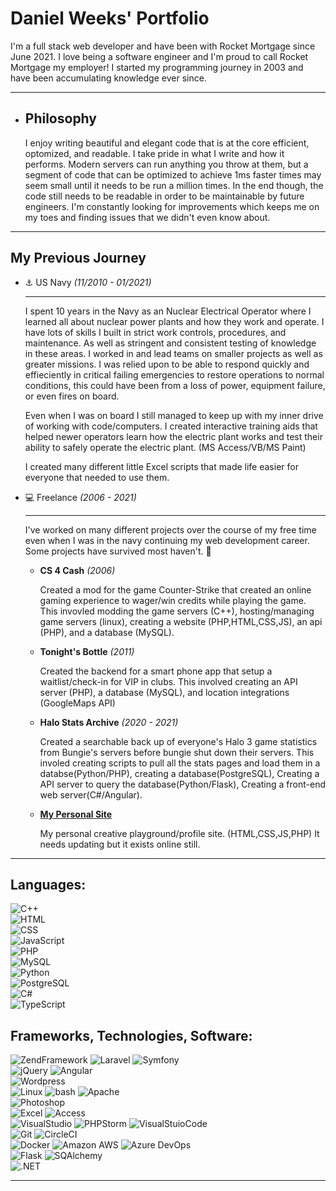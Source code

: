 # __Daniel Weeks' Portfolio__
I'm a full stack web developer and have been with Rocket Mortgage since June 2021. I love being a software engineer and I'm proud to call Rocket Mortgage my employer! I started my programming journey in 2003 and have been accumulating knowledge ever since.
___
* ## __Philosophy__
    I enjoy writing beautiful and elegant code that is at the core efficient, optomized, and readable. I take pride in what I write and how it performs. Modern servers can run anything you throw at them, but a segment of code that can be optimized to achieve 1ms faster times may seem small until it needs to be run a million times. In the end though, the code still needs to be readable in order to be maintainable by future engineers. I'm constantly looking for improvements which keeps me on my toes and finding issues that we didn't even know about.
___
## __My Previous Journey__
* ⚓ US Navy _(11/2010 - 01/2021)_
    ___
    I spent 10 years in the Navy as an Nuclear Electrical Operator where I learned all about nuclear power plants and how they work and operate. I have lots of skills I built in strict work controls, procedures, and maintenance. As well as stringent and consistent testing of knowledge in these areas. I worked in and lead teams on smaller projects as well as greater missions. I was relied upon to be able to respond quickly and effieciently in critical failing emergencies to restore operations to normal conditions, this could have been from a loss of power, equipment failure, or even fires on board. 

    Even when I was on board I still managed to keep up with my inner drive of working with code/computers. I created interactive training aids that helped newer operators learn how the electric plant works and test their ability to safely operate the electric plant. (MS Access/VB/MS Paint)

    I created many different little Excel scripts that made life easier for everyone that needed to use them. 

* 💻 Freelance _(2006 - 2021)_
    ___
    I've worked on many different projects over the course of my free time even when I was in the navy continuing my web development career. Some projects have survived most haven't. 🤷
    * **CS 4 Cash** _(2006)_
    
        Created a mod for the game Counter-Strike that created an online gaming experience to wager/win credits while playing the game. This invovled modding the game servers (C++), hosting/managing game servers (linux), creating a website (PHP,HTML,CSS,JS), an api (PHP), and a database (MySQL). 

    * **Tonight's Bottle** _(2011)_
    
        Created the backend for a smart phone app that setup a waitlist/check-in for VIP in clubs. This involved creating an API server (PHP), a database (MySQL), and location integrations (GoogleMaps API)
    
    * **Halo Stats Archive** _(2020 - 2021)_

        Created a searchable back up of everyone's Halo 3 game statistics from Bungie's servers before bungie shut down their servers. This involed creating scripts to pull all the stats pages and load them in a databse(Python/PHP), creating a database(PostgreSQL), Creating a API server to query the database(Python/Flask), Creating a front-end web server(C#/Angular).

    * [**My Personal Site**](https://www.xanimos.com)

        My personal creative playground/profile site. (HTML,CSS,JS,PHP) It needs updating but it exists online still.
    
___
## Languages:
![C++](https://img.shields.io/static/v1?labelColor=f1f1f1&color=239120&style=flat-square&logo=Cplusplus&logoColor=00599C&label=C%2b%2b&message=Since%202002&)\
![HTML](https://img.shields.io/static/v1?labelColor=f1f1f1&color=239120&style=flat-square&logo=html5&logoColor=E34F26&label=HTML&message=Since%202003&)\
![CSS](https://img.shields.io/static/v1?labelColor=f1f1f1&color=239120&style=flat-square&logo=css3&logoColor=1572B6&label=CSS&message=Since%202003&)\
![JavaScript](https://img.shields.io/static/v1?labelColor=f1f1f1&color=239120&style=flat-square&logo=javascript&logoColor=343434&label=JavaScript&message=Since%202003&)\
![PHP](https://img.shields.io/static/v1?labelColor=f1f1f1&color=239120&style=flat-square&logo=php&logoColor=777BB4&label=php&message=Since%202004&)\
![MySQL](https://img.shields.io/static/v1?labelColor=f1f1f1&color=239120&style=flat-square&logo=mysql&logoColor=4479A1&label=MySQL&message=Since%202004&)\
![Python](https://img.shields.io/static/v1?labelColor=f1f1f1&color=239120&style=flat-square&logo=python&logoColor=3776AB&label=Python&message=Since%202020&)\
![PostgreSQL](https://img.shields.io/static/v1?labelColor=f1f1f1&color=239120&style=flat-square&logo=postgresql&logoColor=4169E1&label=PostgreSQL&message=Since%202020&)\
![C#](https://img.shields.io/static/v1?labelColor=f1f1f1&color=239120&style=flat-square&logo=csharp&logoColor=239120&label=C%23&message=Since%202021&)\
![TypeScript](https://img.shields.io/static/v1?labelColor=f1f1f1&color=239120&style=flat-square&logo=typescript&logoColor=3178C6&label=TypeScript&message=Since%202021&)

## Frameworks, Technologies, Software:
![ZendFramework](https://img.shields.io/static/v1?labelColor=f1f1f1&color=239120&style=flat-square&logo=zendframework&logoColor=68B604&label=Zend%20Framework&message=Since%202010&)
![Laravel](https://img.shields.io/static/v1?labelColor=f1f1f1&color=239120&style=flat-square&logo=laravel&logoColor=FF2D20&label=Laravel&message=Since%202012&)
![Symfony](https://img.shields.io/static/v1?labelColor=f1f1f1&color=239120&style=flat-square&logo=symfony&logoColor=343434&label=Symfony&message=Since%202014&)\
![jQuery](https://img.shields.io/static/v1?labelColor=f1f1f1&color=239120&style=flat-square&logo=jquery&logoColor=0769AD&label=jQuery&message=Since%202010&)
![Angular](https://img.shields.io/static/v1?labelColor=f1f1f1&color=239120&style=flat-square&logo=angular&logoColor=DD0031&label=Angular&message=Since%202021&)\
![Wordpress](https://img.shields.io/static/v1?labelColor=f1f1f1&color=239120&style=flat-square&logo=wordpress&logoColor=21759B&label=Wordpress&message=Since%202010&)\
![Linux](https://img.shields.io/static/v1?labelColor=f1f1f1&color=239120&style=flat-square&logo=linux&logoColor=343434&label=Linux&message=Since%202004&)
![bash](https://img.shields.io/static/v1?labelColor=f1f1f1&color=239120&style=flat-square&logo=gnubash&logoColor=343434&label=Bash&message=Since%202005&)
![Apache](https://img.shields.io/static/v1?labelColor=f1f1f1&color=239120&style=flat-square&logo=apache&logoColor=D22128&label=Apache&message=Since%202006&)\
![Photoshop](https://img.shields.io/static/v1?labelColor=f1f1f1&color=239120&style=flat-square&logo=adobephotoshop&logoColor=31A8FF&label=Photoshop&message=Since%202006&)\
![Excel](https://img.shields.io/static/v1?labelColor=f1f1f1&color=239120&style=flat-square&logo=microsoftexcel&logoColor=217346&label=Excel&message=Since%202004&)
![Access](https://img.shields.io/static/v1?labelColor=f1f1f1&color=239120&style=flat-square&logo=microsoftaccess&logoColor=A4373A&label=Access&message=Since%202012&)\
![VisualStudio](https://img.shields.io/static/v1?labelColor=f1f1f1&color=239120&style=flat-square&logo=visualstudio&logoColor=5C2D91&label=Visual%20Studio&message=Since%202003&)
![PHPStorm](https://img.shields.io/static/v1?labelColor=f1f1f1&color=239120&style=flat-square&logo=phpstorm&logoColor=343434&label=PHP%20Storm&message=Since%202016&)
![VisualStuioCode](https://img.shields.io/static/v1?labelColor=f1f1f1&color=239120&style=flat-square&logo=visualstudiocode&logoColor=007ACC&label=Visual%20Studio%20Code&message=Since%202019&)\
![Git](https://img.shields.io/static/v1?labelColor=f1f1f1&color=239120&style=flat-square&logo=git&logoColor=F05032&label=Git&message=Since%202014&)
![CircleCI](https://img.shields.io/static/v1?labelColor=f1f1f1&color=239120&style=flat-square&logo=circleci&logoColor=343434&label=CicleCI&message=Since%202021&)\
![Docker](https://img.shields.io/static/v1?labelColor=f1f1f1&color=239120&style=flat-square&logo=docker&logoColor=2496ED&label=Docker&message=Since%202021&)
![Amazon AWS](https://img.shields.io/static/v1?labelColor=f1f1f1&color=239120&style=flat-square&logo=amazonaws&logoColor=343434&label=Amazon%20AWS&message=Since%202021&)
![Azure DevOps](https://img.shields.io/static/v1?labelColor=f1f1f1&color=239120&style=flat-square&logo=azuredevops&logoColor=0078D7&label=Azure%20DevOps&message=Since%202021&)\
![Flask](https://img.shields.io/static/v1?labelColor=f1f1f1&color=239120&style=flat-square&logo=flask&logoColor=343434&label=Flask&message=Since%202020&)
![SQAlchemy](https://img.shields.io/static/v1?labelColor=f1f1f1&color=239120&style=flat-square&logo=sqalchemy&logoColor=343434&label=SQAlchemy&message=Since%202020&)\
![.NET](https://img.shields.io/static/v1?labelColor=f1f1f1&color=239120&style=flat-square&logo=.net&logoColor=812BD4&label=.NET&message=Since%202021&)
___
